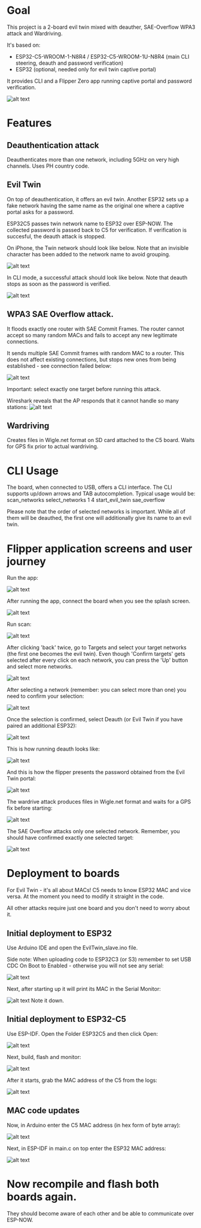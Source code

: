 # Goal

This project is a 2-board evil twin mixed with deauther, SAE-Overflow WPA3 attack and Wardriving. 

It's based on:
- ESP32-C5-WROOM-1-N8R4 / ESP32-C5-WROOM-1U-N8R4 (main CLI steering, deauth and password verification)
- ESP32 (optional, needed only for evil twin captive portal)

It provides CLI and a Flipper Zero app running captive portal and password verification.

![alt text](Gfx/f_pass.png)

# Features

## Deauthentication attack

Deauthenticates more than one network, including 5GHz on very high channels. Uses PH country code.

## Evil Twin
On top of deauthentication, it offers an evil twin. Another ESP32 sets up a fake network having the same name as the original one where a captive portal asks for a password.

ESP32C5 passes twin network name to ESP32 over ESP-NOW. The collected password is passed back to C5 for verification. 
If verification is succesful, the deauth attack is stopped.

On iPhone, the Twin network should look like below. Note that an invisible character has been added to the network name to avoid grouping.

![alt text](Gfx/image-1.png)

In CLI mode, a successful attack should look like below. Note that deauth stops as soon as the password is verified.

![alt text](Gfx/image-9.png)


## WPA3 SAE Overflow attack. 
It floods exactly one router with SAE Commit Frames. The router cannot accept so many random MACs and fails to accept any new legitimate connections. 

It sends multiple SAE Commit frames with random MAC to a router. This does not affect existing connections, but stops new ones from being established - see connection failed below: 

![alt text](Gfx/SAE-connection-failed.jpg)

Important: select exactly one target before running this attack.

Wireshark reveals that the AP responds that it cannot handle so many stations:
![alt text](Gfx/wireshark.png)

## Wardriving

Creates files in Wigle.net format on SD card attached to the C5 board. Waits for GPS fix prior to actual wardriving.

# CLI Usage
The board, when connected to USB, offers a CLI interface. 
The CLI supports up/down arrows and TAB autocompletion. 
Typical usage would be:
scan_networks
select_networks 1 4
start_evil_twin
sae_overflow

Please note that the order of selected networks is important. While all of them will be deauthed, the first one will additionally give its name to an evil twin.


# Flipper application screens and user journey
Run the app:

![alt text](Gfx/app_icon.png)

After running the app, connect the board when you see the splash screen.

![alt text](Gfx/image.png)

Run scan:

![alt text](Gfx/main_menu.png)

After clicking 'back' twice, go to Targets and select your target networks (the first one becomes the evil twin). Even though 'Confirm targets' gets selected after every click on each network, you can press the 'Up' button and select more networks.

![alt text](Gfx/scan_list.png)

After selecting a network (remember: you can select more than one) you need to confirm your selection:

![alt text](Gfx/confirm_sel.png)

Once the selection is confirmed, select Deauth (or Evil Twin if you have paired an additional ESP32):

![alt text](Gfx/attack_menu.png)

This is how running deauth looks like:

![alt text](Gfx/f_deauth.png)

And this is how the flipper presents the password obtained from the Evil Twin portal:

![alt text](Gfx/f_pass.png)

The wardrive attack produces files in Wigle.net format and waits for a GPS fix before starting:

![alt text](Gfx/image-11.png)

The SAE Overflow attacks only one selected network. Remember, you should have confirmed exactly one selected target:

![alt text](Gfx/image-12.png)

# Deployment to boards
For Evil Twin - it's all about MACs! C5 needs to know ESP32 MAC and vice versa. At the moment you need to modify it straight in the code.

All other attacks require just one board and you don't need to worry about it.

## Initial deployment to ESP32
Use Arduino IDE and open the EvilTwin_slave.ino file.

Side note: When uploading code to ESP32C3 (or S3) remember to set USB CDC On Boot to Enabled - otherwise you will not see any serial:

![alt text](Gfx/image-2.png)

Next, after starting up it will print its MAC in the Serial Monitor:

![alt text](Gfx/image-3.png)
Note it down. 

## Initial deployment to ESP32-C5
Use ESP-IDF. Open the Folder ESP32C5 and then click Open:

![alt text](Gfx/image-4.png) 


Next, build, flash and monitor:

![alt text](Gfx/image-5.png)

After it starts, grab the MAC address of the C5 from the logs:

![alt text](Gfx/image-6.png)

## MAC code updates
Now, in Arduino enter the C5 MAC address (in hex form of byte array):

![alt text](Gfx/image-7.png)

Next, in ESP-IDF in main.c on top enter the ESP32 MAC address:

![alt text](Gfx/image-8.png)

# Now recompile and flash both boards again.
They should become aware of each other and be able to communicate over ESP-NOW.
